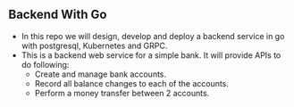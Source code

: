 ## Backend With Go
* In this repo we will design, develop and deploy a backend service in go with postgresql, Kubernetes and GRPC.
* This is a backend web service for a simple bank. It will provide APIs to do following:
    * Create and manage bank accounts.
    * Record all balance changes to each of the accounts.
    * Perform a money transfer between 2 accounts.
